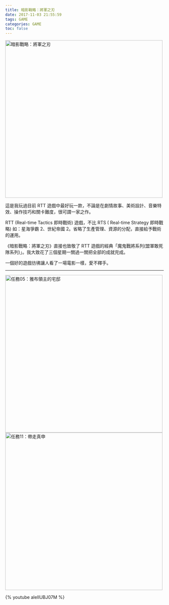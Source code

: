 ```yaml
---
title: 暗影戰略：將軍之刃
date: 2017-11-03 21:55:59
tags: GAME
categories: GAME
toc: false
---
```

<img src="https://i.imgur.com/8AAAwLM.jpg" width="500px" alt="暗影戰略：將軍之刃">

這是我玩過目前 RTT 遊戲中最好玩一款，不論是在劇情故事、美術設計、音樂特效、操作技巧和關卡難度，很可謂一家之作。
<!-- more -->
RTT (Real-time Tactics 即時戰術) 遊戲，不比 RTS ( Real-time Strategy 即時戰略) 如：星海爭霸 2、世紀帝國 2。省略了生產管理、資源的分配，直接給予戰術的運用。

《暗影戰略：將軍之刃》直接也致敬了 RTT 遊戲的經典「魔鬼戰將系列(盟軍敢死隊系列)」。我大致花了三個星期一關過一關把全部的成就完成。

一個好的遊戲彷彿讓人看了一場電影一樣，愛不釋手。

---


<img src="https://i.imgur.com/lUS2c3v.jpg" width="500px" alt="任務05：雅布領主的宅邸">
<img src="https://i.imgur.com/93Ju0aA.jpg" width="500px" alt="任務11：帶走真申">







{% youtube aIeIlUBJ07M %}